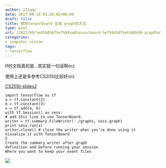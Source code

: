 ```yaml
---
author: 111qqz
date: 2017-08-18 03:28:02+00:00
draft: false
title: 使用tensorboard 生成 graph的方法
type: post
url: /2017/08/%e4%bd%bf%e7%94%a8tensorboard-%e7%94%9f%e6%88%90-graph%e7%9a%84%e6%96%b9%e6%b3%95/
categories:
- computer vision
tags:
- tensorflow
---
```


tf的文档真的是...其实就一句话啊orz

使用上还是多参考CS20SI比较好orz

[CS20SI-slides2](http://web.stanford.edu/class/cs20si/lectures/slides_02.pdf)


    
    import tensorflow as tf
    a = tf.constant(2)
    b = tf.constant(3)
    x = tf.add(a, b)
    with tf.Session() as sess:
    # add this line to use TensorBoard.
    writer = tf.summary.FileWriter('./graphs, sess.graph)
    print sess.run(x)
    writer.close() # close the writer when you’re done using it
    Visualize it with TensorBoard
    5
    Create the summary writer after graph
    definition and before running your session
    Where you want to keep your event files



[![](https://111qqz.com/wordpress/wp-content/uploads/2017/08/深度截图_选择区域_20170818112521.png)
](https://111qqz.com/wordpress/wp-content/uploads/2017/08/深度截图_选择区域_20170818112521.png)
